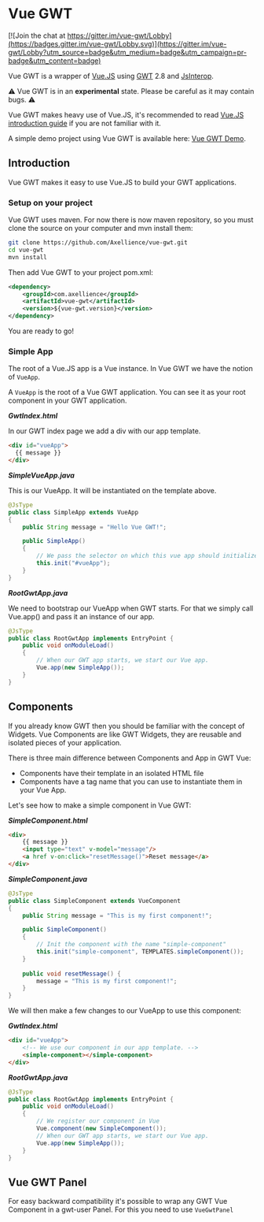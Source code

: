 # Vue GWT

[![Join the chat at https://gitter.im/vue-gwt/Lobby](https://badges.gitter.im/vue-gwt/Lobby.svg)](https://gitter.im/vue-gwt/Lobby?utm_source=badge&utm_medium=badge&utm_campaign=pr-badge&utm_content=badge)

Vue GWT is a wrapper of [Vue.JS](https://vuejs.org/) using [GWT](http://www.gwtproject.org/) 2.8 and [JsInterop](https://docs.google.com/document/d/10fmlEYIHcyead_4R1S5wKGs1t2I7Fnp_PaNaa7XTEk0/view).

:warning: Vue GWT is in an **experimental** state.
Please be careful as it may contain bugs. :warning:

Vue GWT makes heavy use of Vue.JS, it's recommended to read [Vue.JS introduction guide](https://vuejs.org/v2/guide/) if you are not familiar with it.

A simple demo project using Vue GWT is available here: [Vue GWT Demo](https://github.com/Axellience/vue-gwt-demo).

## Introduction

Vue GWT makes it easy to use Vue.JS to build your GWT applications.

### Setup on your project

Vue GWT uses maven.
For now there is now maven repository, so you must clone the source on your computer and mvn install them:

```bash
git clone https://github.com/Axellience/vue-gwt.git
cd vue-gwt
mvn install
```

Then add Vue GWT to your project pom.xml:

```xml
<dependency>
	<groupId>com.axellience</groupId>
	<artifactId>vue-gwt</artifactId>
	<version>${vue-gwt.version}</version>
</dependency>
```

You are ready to go!

### Simple App

The root of a Vue.JS app is a Vue instance.
In Vue GWT we have the notion of `VueApp`.

A `VueApp` is the root of a Vue GWT application.
You can see it as your root component in your GWT application.


***GwtIndex.html***

In our GWT index page we add a div with our app template.

```html
<div id="vueApp">
  {{ message }}
</div>
```

***SimpleVueApp.java***

This is our VueApp.
It will be instantiated on the template above. 

```java
@JsType
public class SimpleApp extends VueApp
{
	public String message = "Hello Vue GWT!";

	public SimpleApp()
	{
		// We pass the selector on which this vue app should initialize 
		this.init("#vueApp");
    }
}
```

***RootGwtApp.java***

We need to bootstrap our VueApp when GWT starts.
For that we simply call Vue.app() and pass it an instance of our app.

```java
@JsType
public class RootGwtApp implements EntryPoint {
	public void onModuleLoad()
	{
		// When our GWT app starts, we start our Vue app.
		Vue.app(new SimpleApp());
	}
}
```

## Components
If you already know GWT then you should be familiar with the concept of Widgets.
Vue Components are like GWT Widgets, they are reusable and isolated pieces of your application.

There is three main difference between Components and App in GWT Vue:

* Components have their template in an isolated HTML file
* Components have a tag name that you can use to instantiate them in your Vue App.

Let's see how to make a simple component in Vue GWT:

***SimpleComponent.html***
```html
<div>
  	{{ message }}
	<input type="text" v-model="message"/>
	<a href v-on:click="resetMessage()">Reset message</a>
</div>
```

***SimpleComponent.java***
```java
@JsType
public class SimpleComponent extends VueComponent
{
	public String message = "This is my first component!";

	public SimpleComponent()
	{
		// Init the component with the name "simple-component"
		this.init("simple-component", TEMPLATES.simpleComponent());
	}
    
	public void resetMessage() {
		message = "This is my first component!";
	}
}
```

We will then make a few changes to our VueApp to use this component:

***GwtIndex.html***

```html
<div id="vueApp">
	<!-- We use our component in our app template. -->
	<simple-component></simple-component>
</div>
```

***RootGwtApp.java***

```java
@JsType
public class RootGwtApp implements EntryPoint {
	public void onModuleLoad()
	{
		// We register our component in Vue
		Vue.component(new SimpleComponent());
		// When our GWT app starts, we start our Vue app.
		Vue.app(new SimpleApp());
	}
}
```

## Vue GWT Panel

For easy backward compatibility it's possible to wrap any GWT Vue Component in a gwt-user Panel.
For this you need to use `VueGwtPanel`

